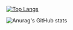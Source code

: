 [![Top Langs](https://github-readme-stats.vercel.app/api/top-langs/?username=Rekt-Order&theme=dracula
)](https://github.com/anuraghazra/github-readme-stats)

![Anurag's GitHub stats](https://github-readme-stats.vercel.app/api?username=Rekt-Order)

